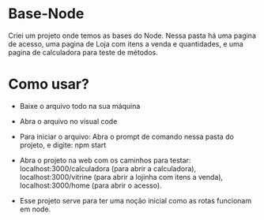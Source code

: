 # Base-Node
 Criei um projeto onde temos as bases do Node. Nessa pasta há uma pagina de acesso, uma pagina de Loja com itens a venda e quantidades, e uma pagina de calculadora para teste de métodos.
# Como usar?
- Baixe o arquivo todo na sua máquina
- Abra o arquivo no visual code
- Para iniciar o arquivo: Abra o prompt de comando nessa pasta do projeto, e digite: npm start
- Abra o projeto na web com os caminhos para testar: 
  localhost:3000/calculadora (para abrir a calculadora),
  localhost:3000/vitrine (para abrir a lojinha com itens a venda),
  localhost:3000/home (para abrir o acesso).


- Esse projeto serve para ter uma noção inicial como as rotas funcionam em node.  
